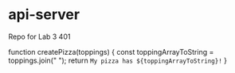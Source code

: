# api-server

Repo for Lab 3 401

<!-- this function starts the server -->

<!-- this function creates a model for pizza -->

function createPizza(toppings) {
const toppingArrayToString = toppings.join(" ");
return `My pizza has ${toppingArrayToString}!`
}
